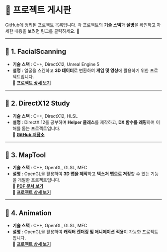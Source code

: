 

# 📌 프로젝트 게시판

GitHub에 정리된 프로젝트 목록입니다. 각 프로젝트의 **기술 스택**과 **설명**을 확인하고 자세한 내용을 보려면 링크를 클릭하세요. 🔗

---

## 📝 1. FacialScanning
- **기술 스택** : C++, DirectX12, Unreal Engine 5
- **설명** : 얼굴을 스캔하고 **3D 데이터**로 변환하여 **게임 및 영상**에 활용하기 위한 프로젝트입니다.  
🔗 [**프로젝트 상세 보기**](FacialScanning.md)

---

## 📝 2. DirectX12 Study
- **기술 스택** : C++, DirectX12, HLSL
- **설명** : DirectX 12를 공부하며 **Helper 클래스**를 제작하고, **DX 함수를 래핑**하여 이해를 돕는 프로젝트입니다.  
🔗 [**GitHub 저장소**](https://github.com/gigian0611/study)

---

## 📝 3. MapTool
- **기술 스택** : C++, OpenGL, GLSL, MFC
- **설명** : OpenGL을 활용하여 **3D 맵을 제작**하고 **텍스처 맵으로 저장**할 수 있는 기능을 개발한 프로젝트입니다.  
📄 [**PDF 문서 보기**](maptool.pdf)  
🔗 [**프로젝트 상세 보기**](MapTool.md)

---

## 📝 4. Animation
- **기술 스택** : C++, OpenGL, GLSL, MFC
- **설명** : OpenGL을 활용하여 **캐릭터 렌더링 및 애니메이션 적용**이 가능한 프로젝트입니다.  
🔗 [**프로젝트 상세 보기**](Animation.md)